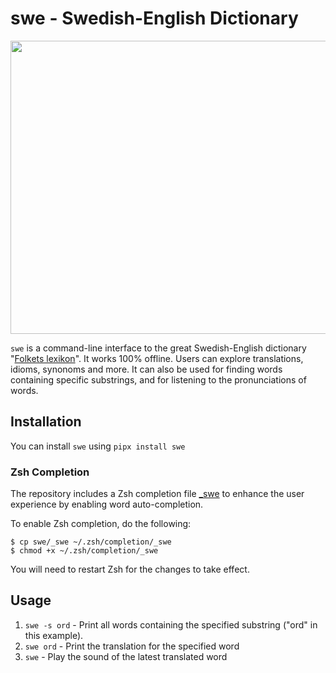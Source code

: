 # swe - Swedish-English Dictionary

<p align="center">
<img width="516" height="469" src="https://github.com/bjesus/swe/assets/55081/839c6420-2d91-4fb3-bab9-29494974ad6c" />
</p>

`swe` is a command-line interface to the great Swedish-English dictionary "[Folkets lexikon](https://folkets-lexikon.csc.kth.se/folkets/om.en.html)". It works 100% offline. Users can explore translations, idioms, synonoms and more. It can also be used for finding words containing specific substrings, and for listening to the pronunciations of words.

## Installation

You can install `swe` using `pipx install swe`

### Zsh Completion

The repository includes a Zsh completion file [\_swe](_swe) to enhance the user experience by enabling word auto-completion.

To enable Zsh completion, do the following:

```
$ cp swe/_swe ~/.zsh/completion/_swe
$ chmod +x ~/.zsh/completion/_swe
```

You will need to restart Zsh for the changes to take effect.

## Usage

1. `swe -s ord` - Print all words containing the specified substring ("ord" in this example).
2. `swe ord` - Print the translation for the specified word
3. `swe` - Play the sound of the latest translated word
